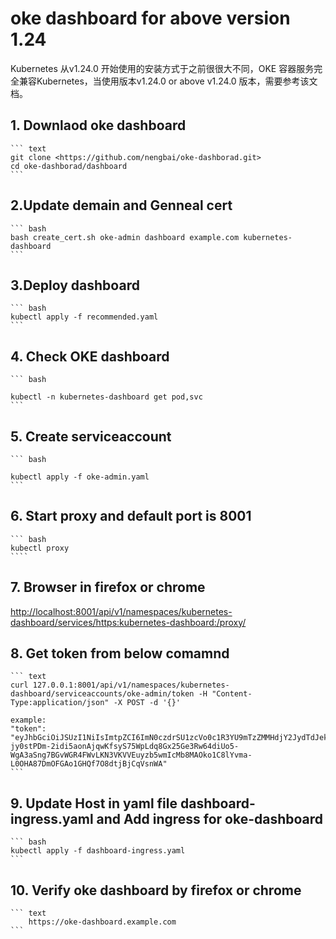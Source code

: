 # oke dashboard for above version 1.24

Kubernetes 从v1.24.0 开始使用的安装方式于之前很很大不同，OKE 容器服务完全兼容Kubernetes，当使用版本v1.24.0 or above v1.24.0 版本，需要参考该文档。

## 1. Downlaod oke dashboard

    ``` text
    git clone <https://github.com/nengbai/oke-dashborad.git>
    cd oke-dashborad/dashboard
    ```

## 2.Update demain and Genneal cert

    ``` bash
    bash create_cert.sh oke-admin dashboard example.com kubernetes-dashboard
    ```

## 3.Deploy dashboard

    ``` bash
    kubectl apply -f recommended.yaml
    ```

## 4. Check OKE dashboard

    ``` bash

    kubectl -n kubernetes-dashboard get pod,svc
    ```

## 5. Create serviceaccount

    ``` bash

    kubectl apply -f oke-admin.yaml
    ```

## 6. Start proxy and default port is 8001

    ``` bash
    kubectl proxy
    ````

## 7. Browser in firefox or chrome

<http://localhost:8001/api/v1/namespaces/kubernetes-dashboard/services/https:kubernetes-dashboard:/proxy/>

## 8. Get token from below comamnd

    ``` text
    curl 127.0.0.1:8001/api/v1/namespaces/kubernetes-dashboard/serviceaccounts/oke-admin/token -H "Content-Type:application/json" -X POST -d '{}'

    example:
    "token": "eyJhbGciOiJSUzI1NiIsImtpZCI6ImN0czdrSU1zcVo0c1R3YU9mTzZMMHdjY2JydTdJekt5dXdpQ1Z2d3lRbncifQ.eyJhdWQiOlsiYXBpIl0sImV4cCI6MTY2NjA2ODgyMiwiaWF0IjoxNjY2MDY1MjIyLCJpc3MiOiJodHRwczovL2t1YmVybmV0ZXMuZGVmYXVsdC5zdmMuY2x1c3Rlci5sb2NhbCIsImt1YmVybmV0ZXMuaW8iOnsibmFtZXNwYWNlIjoia3ViZXJuZXRlcy1kYXNoYm9hcmQiLCJzZXJ2aWNlYWNjb3VudCI6eyJuYW1lIjoib2tlLWFkbWluIiwidWlkIjoiMmI0NGMxM2QtNzBkNS00MWI3LTk5MTUtNzQ2MjQxMDFkYzBlIn19LCJuYmYiOjE2NjYwNjUyMjIsInN1YiI6InN5c3RlbTpzZXJ2aWNlYWNjb3VudDprdWJlcm5ldGVzLWRhc2hib2FyZDpva2UtYWRtaW4ifQ.YA8sU6gyW7sTWHBoHO9jtExqrAwIJJ8WRFrNbH4BnSUDK2P0XBAizJafruSfBgksh_ivJrj6TzaTk1UgY6zFfw_fGQ9mB5nWMLVR1yMHTFpAjsUfnEoFU5alv2MBFVJ5mPGBhznoDVi7ZdU29hKr6LLUr2EbOWVHPkeLFtjivGe38S9wpzaL8iGN_bPtV2usJt8ZoYoVtc-jy0stPDm-2idi5aonAjqwKfsyS75WpLdq8Gx25Ge3Rw64diUo5-WgA3aSng7BGvWGR4FWvLKN3VKVVEuyzb5wmIcMb8MAOko1C8lYvma-L0OHA87DmOFGAo1GHQf7O8dtjBjCqVsnWA"
    ```

## 9. Update Host in yaml file dashboard-ingress.yaml and Add ingress for oke-dashboard

    ``` bash
    kubectl apply -f dashboard-ingress.yaml
    ```

## 10. Verify oke  dashboard by firefox or chrome

    ``` text
        https://oke-dashboard.example.com
    ```
